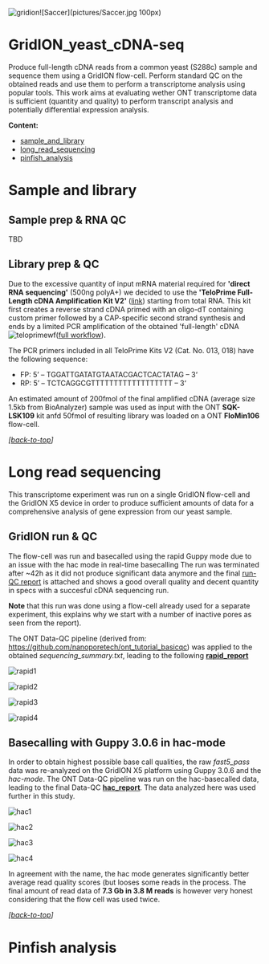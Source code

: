 ![gridion](pictures/gridionx5.png)![Saccer](pictures/Saccer.jpg 100px)
# GridION_yeast_cDNA-seq

Produce full-length cDNA reads from a common yeast (S288c) sample and sequence them using a GridION flow-cell. Perform standard QC on the obtained reads and use them to perform a transcriptome analysis using popular tools. This work aims at evaluating wether ONT transcriptome data is sufficient (quantity and quality) to perform transcript analysis and potentially differential expression analysis.

**Content:**
* [sample_and_library](#sample_and_library)  
* [long_read_sequencing](#long_read_sequencing)
* [pinfish_analysis](#pinfish_analysis)

<a name="sample_and_library"/>

# Sample and library

## Sample prep & RNA QC

TBD

## Library prep & QC

Due to the excessive quantity of input mRNA material required for **'direct RNA sequencing'** (500ng polyA+) we decided to use the **'TeloPrime Full-Length cDNA Amplification Kit V2'** ([link](https://www.lexogen.com/wp-content/uploads/2018/12/013UG022V0200_TeloPrime-V2.pdf)) starting from total RNA. This kit first creates a reverse strand cDNA primed with an oligo-dT containing custom primer followed by a CAP-specific second strand synthesis and ends by a limited PCR amplification of the obtained 'full-length' cDNA ![teloprimewf](pictures/teloprimewf.png)([full workflow](https://www.lexogen.com/teloprime-workflow/)).

The PCR primers included in all TeloPrime Kits V2 (Cat. No. 013, 018) have the following sequence:
* FP: 5’ – TGGATTGATATGTAATACGACTCACTATAG – 3‘
* RP: 5’ – TCTCAGGCGTTTTTTTTTTTTTTTTTT – 3‘

An estimated amount of 200fmol of the final amplified cDNA (average size 1.5kb from BioAnalyzer) sample was used as input with the ONT **SQK-LSK109** kit anfd 50fmol of resulting library was loaded on a ONT **FloMin106** flow-cell.

<a name="long_read_sequencing"/>

*[[back-to-top](#top)]*  

# Long read sequencing

This transcriptome experiment was run on a single GridION flow-cell and the GridION X5 device in order to produce sufficient amounts of data for a comprehensive analysis of gene expression from our yeast sample.

## GridION run & QC

The flow-cell was run and basecalled using the rapid Guppy mode due to an issue with the hac mode in real-time basecalling
The run was terminated after ~42h as it did not produce significant data anymore and the final [run-QC report](https://github.com/Nucleomics-VIB/nanopore-tools_wiki/raw/master/GridION_yeast_cDNA-seq/ONT_Run-report.pdf) is attached and shows a good overall quality and decent quantity in specs with a succesful cDNA sequencing run. 

**Note** that this run was done using a flow-cell already used for a separate experiment, this explains why we start with a number of inactive pores as seen from the report).

The ONT Data-QC pipeline (derived from: https://github.com/nanoporetech/ont_tutorial_basicqc) was applied to the obtained *sequencing_summary.txt*, leading to the following **<a href="http://htmlpreview.github.com/?https://github.com/Nucleomics-VIB/nanopore-tools_wiki/blob/master/GridION_yeast_cDNA-seq/Nanopore_SumStatQC_rapid.html" target="_blank">rapid_report</a>**

![rapid1](pictures/ExecutiveSummaryValueBoxes_rapid.png)

![rapid2](pictures/ReadCharacteristicsValueBoxes_rapid.png)

![rapid3](pictures/pass-read_lengths_rapid.png)

![rapid4](pictures/read_qualities_rapid.png)

## Basecalling with Guppy 3.0.6 in hac-mode

In order to obtain highest possible base call qualities, the raw *fast5_pass* data was re-analyzed on the GridION X5 platform using Guppy 3.0.6 and the *hac-mode*. The ONT Data-QC pipeline was run on the hac-basecalled data, leading to the final Data-QC **<a href="http://htmlpreview.github.com/?https://github.com/Nucleomics-VIB/nanopore-tools_wiki/blob/master/GridION_yeast_cDNA-seq/Nanopore_SumStatQC_hac.html" target="_blank">hac_report</a>**. The data analyzed here was used further in this study.

![hac1](pictures/ExecutiveSummaryValueBoxes_hac.png)

![hac2](pictures/ReadCharacteristicsValueBoxes_hac.png)

![hac3](pictures/pass-read_lengths_hac.png)

![hac4](pictures/read_qualities_hac.png)

In agreement with the name, the hac mode generates significantly better average read quality scores (but looses some reads in the process. The final amount of read data of **7.3 Gb in 3.8 M reads** is however very honest considering that the flow cell was used twice.

*[[back-to-top](#top)]*  

<a name="pinfish_analysis"/>

# Pinfish analysis


